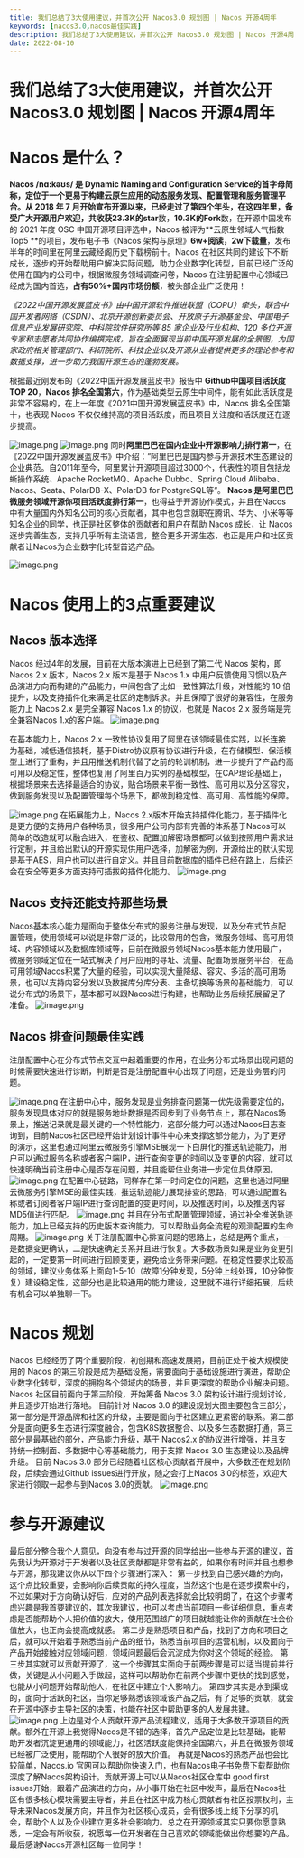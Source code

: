 ```yaml
---
title: 我们总结了3大使用建议，并首次公开 Nacos3.0 规划图 | Nacos 开源4周年
keywords: [nacos3.0,nacos最佳实践]
description: 我们总结了3大使用建议，并首次公开 Nacos3.0 规划图 | Nacos 开源4周年
date: 2022-08-10
---
```


# 我们总结了3大使用建议，并首次公开 Nacos3.0 规划图 | Nacos 开源4周年
# Nacos 是什么？
**Nacos **/nɑ:kəʊs/ 是 Dynamic **Na**ming and **Co**nfiguration **S**ervice的首字母简称，定位于一个更易于构建云原生应用的动态服务发现、配置管理和服务管理平台。从 2018 年 7 月开始宣布开源以来，已经走过了第四个年头，在这四年里，备受广大开源用户欢迎，共收获**23.3K的star**数，**10.3K的Fork**数，在开源中国发布的 2021 年度 OSC 中国开源项目评选中，Nacos 被评为**云原生领域人气指数 Top5 **的项目，发布电子书《Nacos 架构与原理》**6w+阅读，2w下载量**，发布半年的时间里在阿里云藏经阁历史下载榜前十。Nacos 在社区共同的建设下不断成长，逐步的开始帮助用户解决实际问题，助力企业数字化转型，目前已经广泛的使用在国内的公司中，根据微服务领域调查问卷，Nacos 在注册配置中心领域已经成为国内首选，**占有50%+国内市场份额**，被头部企业广泛使用！

_《2022中国开源发展蓝皮书》由中国开源软件推进联盟（COPU）牵头，联合中国开发者网络（CSDN）、北京开源创新委员会、开放原子开源基金会、中国电子信息产业发展研究院、中科院软件研究所等 85 家企业及行业机构、120 多位开源专家和志愿者共同协作编撰完成，旨在全面展现当前中国开源发展的全景图，为国家政府相关管理部门、科研院所、科技企业以及开源从业者提供更多的理论参考和数据支撑，进一步助力我国开源生态的蓬勃发展。_

根据最近刚发布的《2022中国开源发展蓝皮书》报告中 **Github中国项目活跃度TOP 20**，**Nacos 排名全国第六**，作为基础类型云原生中间件，能有如此活跃度是非常不容易的，在上一年度《2021中国开源发展蓝皮书》中，Nacos 排名全国第十，也表现 Nacos 不仅仅维持高的项目活跃度，而且项目关注度和活跃度还在逐步提高。

![image.png](https://cdn.nlark.com/yuque/0/2022/png/1841635/1660128326734-77c2a094-ec94-4af1-a75b-a0a53fdc6ec4.png#clientId=ueb02e93b-f556-4&crop=0&crop=0&crop=1&crop=1&from=paste&height=535&id=u47f643c7&margin=%5Bobject%20Object%5D&name=image.png&originHeight=1178&originWidth=1518&originalType=binary&ratio=1&rotation=0&showTitle=false&size=236968&status=done&style=none&taskId=u4d6df18d-be84-4d38-93f2-2a962f874c9&title=&width=689.999985044653)
![image.png](https://cdn.nlark.com/yuque/0/2022/png/1841635/1660128326737-122b53b1-ccb8-44f2-b065-30f17f8ef7d3.png#clientId=ueb02e93b-f556-4&crop=0&crop=0&crop=1&crop=1&from=paste&height=300&id=ueacbdce0&margin=%5Bobject%20Object%5D&name=image.png&originHeight=660&originWidth=1506&originalType=binary&ratio=1&rotation=0&showTitle=false&size=137871&status=done&style=none&taskId=u7d71e0c9-9383-4cbf-961a-10e20121db0&title=&width=684.5454397083317)
同时**阿里巴巴在国内企业中开源影响力排行第一**，在《2022中国开源发展蓝皮书》中介绍：“阿里巴巴是国内参与开源技术生态建设的企业典范。自2011年至今，阿里累计开源项目超过3000个，代表性的项目包括龙蜥操作系统、Apache RocketMQ、Apache Dubbo、Spring Cloud Alibaba、 Nacos、Seata、PolarDB-X、PolarDB for PostgreSQL等”。
**Nacos 是阿里巴巴微服务领域开源你项目活跃度排行第一**，也得益于开源协作模式，并且在Nacos中有大量国内外知名公司的核心贡献者，其中也包含就职在腾讯、华为、小米等等知名企业的同学，也正是社区整体的贡献者和用户在帮助 Nacos 成长，让 Nacos 逐步完善生态，支持几乎所有主流语言，整合更多开源生态，也正是用户和社区贡献者让Nacos为企业数字化转型首选产品。

![image.png](https://cdn.nlark.com/yuque/0/2022/png/1841635/1660128326897-7ed32372-ee24-49b3-9d04-0dc212286f15.png#clientId=ueb02e93b-f556-4&crop=0&crop=0&crop=1&crop=1&from=paste&height=502&id=ubd55857f&margin=%5Bobject%20Object%5D&name=image.png&originHeight=1104&originWidth=2408&originalType=binary&ratio=1&rotation=0&showTitle=false&size=1103472&status=done&style=none&taskId=u311192a3-cae9-43e6-825c-b7e317f32f8&title=&width=1094.5454308218211)

# Nacos 使用上的3点重要建议
## Nacos 版本选择
Nacos 经过4年的发展，目前在大版本演进上已经到了第二代 Nacos 架构，即 Nacos 2.x 版本，Nacos 2.x 版本是基于 Nacos 1.x 中用户反馈使用习惯以及产品演进方向而构建的产品能力，中间包含了比如一致性算法升级，对性能的 10 倍提升，以及支持插件化来满足社区的定制诉求。并且保障了很好的兼容性，在服务能力上 Nacos 2.x 是完全兼容 Nacos 1.x 的协议，也就是 Nacos 2.x 服务端是完全兼容Nacos 1.x的客户端。
![image.png](https://cdn.nlark.com/yuque/0/2022/png/1841635/1660128326915-21ee9085-b47d-4126-a9e6-2b29642d3040.png#clientId=ueb02e93b-f556-4&crop=0&crop=0&crop=1&crop=1&from=paste&height=685&id=u1b918043&margin=%5Bobject%20Object%5D&name=image.png&originHeight=1506&originWidth=3510&originalType=binary&ratio=1&rotation=0&showTitle=false&size=653185&status=done&style=none&taskId=u3d05de1e-ca37-460e-b2c3-493ce845509&title=&width=1595.4545108740003)

在基本能力上，Nacos 2.x 一致性协议复用了阿里在该领域最佳实践，以长连接为基础，减低通信损耗，基于Distro协议原有协议进行升级，在存储模型、保活模型上进行了重构，并且用推送机制代替了之前的轮训机制，进一步提升了产品的高可用以及稳定性，整体也复用了阿里百万实例的基础模型，在CAP理论基础上，根据场景来去选择最适合的协议，贴合场景来平衡一致性、高可用以及分区容灾，做到服务发现以及配置管理每个场景下，都做到稳定性、高可用、高性能的保障。

![image.png](https://cdn.nlark.com/yuque/0/2022/png/1841635/1660128326737-0bcc637d-fb28-4d50-831d-0efe3bf2baa5.png#clientId=ueb02e93b-f556-4&crop=0&crop=0&crop=1&crop=1&from=paste&height=702&id=uc4858e76&margin=%5Bobject%20Object%5D&name=image.png&originHeight=1544&originWidth=3414&originalType=binary&ratio=1&rotation=0&showTitle=false&size=1949611&status=done&style=none&taskId=u417b5c89-ea5d-4a63-a81b-e1830bae1ae&title=&width=1551.8181481834292)
在拓展能力上，Nacos 2.x版本开始支持插件化能力，基于插件化是更方便的支持用户各种场景，很多用户公司内部有完善的体系基于Nacos可以简单的改造就可以融合进入，在鉴权、配置加解密场景都可以做到按照用户需求进行定制，并且给出默认的开源实现供用户选择，加解密为例，开源给出的默认实现是基于AES，用户也可以进行自定义。并且目前数据库的插件已经在路上，后续还会在安全等更多方面支持可插拔的插件化能力。
![image.png](https://cdn.nlark.com/yuque/0/2022/png/1841635/1660128329396-ed838e7b-23b3-4641-8d83-339621f3e7f6.png#clientId=ueb02e93b-f556-4&crop=0&crop=0&crop=1&crop=1&from=paste&height=725&id=u49cc077c&margin=%5Bobject%20Object%5D&name=image.png&originHeight=1594&originWidth=3516&originalType=binary&ratio=1&rotation=0&showTitle=false&size=765234&status=done&style=none&taskId=uebe8a7d1-a137-49e9-a2c1-b43d15e84d1&title=&width=1598.181783542161)
## Nacos 支持还能支持那些场景
Nacos基本核心能力是面向于整体分布式的服务注册与发现，以及分布式节点配置管理，使用领域可以说是非常广泛的，比较常用的包含，微服务领域、高可用领域、内容领域以及数据库领域等，目前在微服务领域Nacos基本能力使用最广，微服务领域定位在一站式解决了用户应用的寻址、流量、配置场景服务平台，在高可用领域Nacos积累了大量的经验，可以实现大量降级、容灾、多活的高可用场景，也可以支持内容分发以及数据库分库分表、主备切换等场景的基础能力，可以说分布式的场景下，基本都可以跟Nacos进行构建，也帮助业务后续拓展留足了准备。
![image.png](https://cdn.nlark.com/yuque/0/2022/png/1841635/1660128329276-3018d13a-b48c-40c7-b849-91f8457b8150.png#clientId=ueb02e93b-f556-4&crop=0&crop=0&crop=1&crop=1&from=paste&height=635&id=ue5613a5e&margin=%5Bobject%20Object%5D&name=image.png&originHeight=1398&originWidth=3350&originalType=binary&ratio=1&rotation=0&showTitle=false&size=552128&status=done&style=none&taskId=u4e44c983-d5f2-46f0-b0c8-81aff9737c1&title=&width=1522.7272397230486)

## Nacos 排查问题最佳实践
注册配置中心在分布式节点交互中起着重要的作用，在业务分布式场景出现问题的时候需要快速进行诊断，判断是否是注册配置中心出现了问题，还是业务层的问题。

![image.png](https://cdn.nlark.com/yuque/0/2022/png/1841635/1660128330096-e0464b56-d248-4882-b6b0-7dfc97ef2d12.png#clientId=ueb02e93b-f556-4&crop=0&crop=0&crop=1&crop=1&from=paste&height=637&id=u044898a4&margin=%5Bobject%20Object%5D&name=image.png&originHeight=1402&originWidth=3288&originalType=binary&ratio=1&rotation=0&showTitle=false&size=586155&status=done&style=none&taskId=udfffd8de-9024-48b2-9632-d3892d254b3&title=&width=1494.545422152055)
在注册中心中，服务发现是业务排查问题第一优先级需要定位的，服务发现具体对应的就是服务地址数据是否同步到了业务节点上，那在Nacos场景上，推送记录就是最关键的一个特性能力，这部分能力可以通过Nacos日志查询到，目前Nacos社区已经开始计划设计事件中心来支撑这部分能力，为了更好的演示，这里也通过阿里云微服务引擎MSE展现一下白屏化的推送轨迹能力，用户可以通过服务名称或者客户端IP，进行查询变更的时间以及变更的内容，就可以快速明确当前注册中心是否存在问题，并且能帮住业务进一步定位具体原因。
![image.png](https://cdn.nlark.com/yuque/0/2022/png/1841635/1660128329802-c9b74139-1a26-4f5e-a87f-f7984eefd7dc.png#clientId=ueb02e93b-f556-4&crop=0&crop=0&crop=1&crop=1&from=paste&height=672&id=u2a11e04a&margin=%5Bobject%20Object%5D&name=image.png&originHeight=1478&originWidth=3444&originalType=binary&ratio=1&rotation=0&showTitle=false&size=1298759&status=done&style=none&taskId=uc0445f1b-5b12-4665-8ddb-3af553555a5&title=&width=1565.4545115242327)
在配置中心链路，同样存在第一时间定位的问题，这里也通过阿里云微服务引擎MSE的最佳实践，推送轨迹能力展现排查的思路，可以通过配置名称或者订阅者客户端IP进行查询配置的变更时间，以及推送时间，以及推送内容MD5值进行匹配。
![image.png](https://cdn.nlark.com/yuque/0/2022/png/1841635/1660128330232-5db3bdda-ff5d-4f33-81b8-f7380fda69f4.png#clientId=ueb02e93b-f556-4&crop=0&crop=0&crop=1&crop=1&from=paste&height=565&id=u66cb46ed&margin=%5Bobject%20Object%5D&name=image.png&originHeight=1244&originWidth=3442&originalType=binary&ratio=1&rotation=0&showTitle=false&size=898613&status=done&style=none&taskId=u238152f1-f7bb-4ff7-bd9c-6abf9fbf49d&title=&width=1564.5454206348459)
并且在分布式配置管理领域，通过补全推送轨迹能力，加上已经支持的历史版本查询能力，可以帮助业务全流程的观测配置的生命周期。
![image.png](https://cdn.nlark.com/yuque/0/2022/png/1841635/1660128330919-a9cd7ce7-71c6-4df5-b24d-e952787f31a8.png#clientId=ueb02e93b-f556-4&crop=0&crop=0&crop=1&crop=1&from=paste&height=148&id=ub13903d9&margin=%5Bobject%20Object%5D&name=image.png&originHeight=326&originWidth=3452&originalType=binary&ratio=1&rotation=0&showTitle=false&size=109098&status=done&style=none&taskId=ubf8f4f18-2f42-43bc-b309-8b3af2e9263&title=&width=1569.0908750817803)
关于注册配置中心排查问题的思路上，总结是两个重点，一是数据变更确认，二是快速确定关系并且进行恢复。大多数场景如果是业务变更引起的，一定要第一时间进行回顾变更，避免给业务带来问题。在稳定性要求比较高的领域，建议业务体系上面向1-5-10（故障1分钟发现，5分钟上线处理，10分钟恢复）建设稳定性，这部分也是比较通用的能力建设，这里就不进行详细拓展，后续有机会可以单独聊一下。
# Nacos 规划
Nacos 已经经历了两个重要阶段，初创期和高速发展期，目前正处于被大规模使用的 Nacos 的第三阶段是成为基础设施，需要面向于基础设施进行演进，帮助企业数字化转型，深度的拥抱各个领域内的场景，并且更深度的帮助企业解决问题。Nacos 社区目前面向于第三阶段，开始筹备 Nacos 3.0 架构设计进行规划讨论，并且逐步开始进行落地。
目前针对 Nacos 3.0 的建设规划大图主要包含三部分，第一部分是开源品牌和社区的升级，主要是面向于社区建立更紧密的联系。第二部分是面向更多生态进行深度融合，包含K8S数据整合、以及多生态数据打通，第三部分是最基础的部分，产品能力升级，基于 Nacos2.x 的协议进行增强，并且支持统一控制面、多数据中心等基础能力，用于支撑 Nacos 3.0 生态建设以及品牌升级。
目前 Nacos 3.0 部分已经随着社区核心贡献者开展中，大多数还在规划阶段，后续会通过Github issues进行开放，随之会打上Nacos 3.0的标签，欢迎大家进行领取一起参与到Nacos 3.0的贡献。
![image.png](https://cdn.nlark.com/yuque/0/2022/png/1841635/1660128331989-00a0bd06-65a9-45c9-9cbd-54f1c30a7f2b.png#clientId=ueb02e93b-f556-4&crop=0&crop=0&crop=1&crop=1&from=paste&height=713&id=ueaab6b3a&margin=%5Bobject%20Object%5D&name=image.png&originHeight=1568&originWidth=3260&originalType=binary&ratio=1&rotation=0&showTitle=false&size=541963&status=done&style=none&taskId=u8e3272fe-5488-46b2-8489-54c8fd9074a&title=&width=1481.8181497006383)
# 参与开源建议
最后部分整合我个人意见，向没有参与过开源的同学给出一些参与开源的建议，首先我认为开源对于开发者以及社区贡献都是非常有益的，如果你有时间并且也想参与开源，那我建议你从以下四个步骤进行深入：
第一步找到自己感兴趣的方向，这个点比较重要，会影响你后续贡献的持久程度，当然这个也是在逐步摸索中的，不过如果对于方向确认好后，应对的产品列表选择就会比较明朗了，在这个步骤考虑兴趣是我首要建议的，其次我建议，也可以考虑当前项目一些详细信息，重点考虑是否能帮助个人把价值的放大，使用范围越广的项目就越能让你的贡献在社会价值放大，也正向会提高成就感。
第二步是熟悉项目和产品，找到了方向和项目之后，就可以开始着手熟悉当前产品的细节，熟悉当前项目的运营机制，以及面向于产品开始接触对应领域问题，领域问题最后会沉淀成为你对这个领域的经验。
第三步其实就可以贡献开源了，这一个步骤其实面向于前两步骤是可以适当提前并行做，关键是从小问题入手做起，这样可以帮助你在前两个步骤中更快的找到感觉，也能从小问题开始帮助他人，在社区中建立个人影响力。
第四步其实是水到渠成的，面向于活跃的社区，当你足够熟悉该领域该产品之后，有了足够的贡献，就会在开源中逐步主导社区的决策，也能在社区中帮助更多的人发展共建。
![image.png](https://cdn.nlark.com/yuque/0/2022/png/1841635/1660128332043-0226d126-4ed8-4881-a36b-a9e3cffba02d.png#clientId=ueb02e93b-f556-4&crop=0&crop=0&crop=1&crop=1&from=paste&height=642&id=u502fa610&margin=%5Bobject%20Object%5D&name=image.png&originHeight=1412&originWidth=3312&originalType=binary&ratio=1&rotation=0&showTitle=false&size=588596&status=done&style=none&taskId=u2afc3cd2-dd40-4145-a6e4-cc1ec7289de&title=&width=1505.4545128246978)
上边是对个人贡献开源产品流程建议，适用于大多数开源项目的贡献。额外在开源上我觉得Nacos是不错的选择，首先产品定位是比较基础，能帮助开发者沉淀更通用的领域能力，社区活跃度能保持全国第六，并且在微服务领域已经被广泛使用，能帮助个人很好的放大价值。
再就是Nacos的熟悉产品也会比较简单，Nacos.io 官网可以帮助你快速入门，也有Nacos电子书免费下载帮助你深度了解Nacos架构设计。贡献开源上可以从Nacos社区仓库中 good first issues开始，跟着产品演进的方向，从小事开始在社区中发声，最后在Nacos社区有很多核心模块需要主导者，并且在社区中成为核心贡献者有社区投票权利，主导未来Nacos发展方向，并且作为社区核心成员，会有很多线上线下分享的机会，帮助个人以及企业建立更多社会影响力。总之在开源领域其实只要你愿意熟悉，一定会有所收获，祝愿每一位开发者在自己喜欢的领域能做出你想要的产品。最后感谢Nacos开源社区每一位同学！



